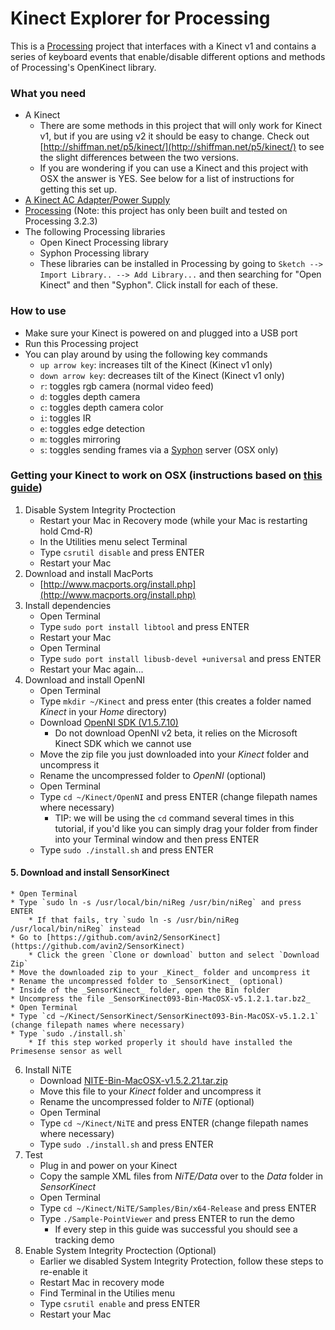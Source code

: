 # Kinect Explorer for Processing

This is a [Processing](https://processing.org/) project that interfaces with a Kinect v1 and contains a series of keyboard events that enable/disable different options and methods of Processing's OpenKinect library. 

### What you need  
* A Kinect
    * There are some methods in this project that will only work for Kinect v1, but if you are using v2 it should be easy to change. Check out [http://shiffman.net/p5/kinect/](http://shiffman.net/p5/kinect/) to see the slight differences between the two versions.
    * If you are wondering if you can use a Kinect and this project with OSX the answer is YES. See below for a list of instructions for getting this set up.
* [A Kinect AC Adapter/Power Supply](https://www.amazon.com/gp/product/B004IXRXGY/ref=oh_aui_detailpage_o02_s00?ie=UTF8&psc=1)
* [Processing](https://processing.org/) (Note: this project has only been built and tested on Processing 3.2.3)
* The following Processing libraries
    * Open Kinect Processing library 
    * Syphon Processing library
    * These libraries can be installed in Processing by going to `Sketch --> Import Library.. --> Add Library...` and then searching for "Open Kinect" and then "Syphon". Click install for each of these.
    
### How to use
* Make sure your Kinect is powered on and plugged into a USB port
* Run this Processing project
* You can play around by using the following key commands
    * `up arrow key`: increases tilt of the Kinect (Kinect v1 only)
    * `down arrow key`: decreases tilt of the Kinect (Kinect v1 only)
    * `r`: toggles rgb camera (normal video feed)
    * `d`: toggles depth camera
    * `c`: toggles depth camera color
    * `i`: toggles IR
    * `e`: toggles edge detection
    * `m`: toggles mirroring
    * `s`: toggles sending frames via a [Syphon](http://syphon.v002.info/) server (OSX only)
    
### Getting your Kinect to work on OSX (instructions based on [this guide](https://creativevreality.wordpress.com/2016/01/26/setting-up-the-kinect-on-osx-el-capitan/))
1. Disable System Integrity Proctection
    * Restart your Mac in Recovery mode (while your Mac is restarting hold Cmd-R)
    * In the Utilities menu select Terminal
    * Type `csrutil disable` and press ENTER
    * Restart your Mac
2. Download and install MacPorts
    * [http://www.macports.org/install.php](http://www.macports.org/install.php)
3. Install dependencies
    * Open Terminal
    * Type `sudo port install libtool` and press ENTER
    * Restart your Mac
    * Open Terminal
    * Type `sudo port install libusb-devel +universal` and press ENTER
    * Restart your Mac again...
4. Download and install OpenNI
    * Open Terminal
    * Type `mkdir ~/Kinect` and press enter (this creates a folder named _Kinect_ in your _Home_ directory)
    * Download [OpenNI SDK (V1.5.7.10)](https://mega.nz/#!yJwg1DJS!uJiLY4180QGXjKp7sze8S3eDVU71NHiMrXRq0TA7QpU)
        * Do not download OpenNI v2 beta, it relies on the Microsoft Kinect SDK which we cannot use
    * Move the zip file you just downloaded into your _Kinect_ folder and uncompress it
    * Rename the uncompressed folder to _OpenNI_ (optional)
    * Open Terminal
    * Type `cd ~/Kinect/OpenNI` and press ENTER (change filepath names where necessary)
        * TIP: we will be using the `cd` command several times in this tutorial, if you'd like you can simply drag your folder from finder into your Terminal window and then press ENTER
    * Type `sudo ./install.sh` and press ENTER
#### 5. Download and install SensorKinect
    * Open Terminal
    * Type `sudo ln -s /usr/local/bin/niReg /usr/bin/niReg` and press ENTER
        * If that fails, try `sudo ln -s /usr/bin/niReg /usr/local/bin/niReg` instead
    * Go to [https://github.com/avin2/SensorKinect](https://github.com/avin2/SensorKinect) 
        * Click the green `Clone or download` button and select `Download Zip`
    * Move the downloaded zip to your _Kinect_ folder and uncompress it
    * Rename the uncompressed folder to _SensorKinect_ (optional)
    * Inside of the _SensorKinect_ folder, open the Bin folder
    * Uncompress the file _SensorKinect093-Bin-MacOSX-v5.1.2.1.tar.bz2_
    * Open Terminal
    * Type `cd ~/Kinect/SensorKinect/SensorKinect093-Bin-MacOSX-v5.1.2.1` (change filepath names where necessary)
    * Type `sudo ./install.sh`
        * If this step worked properly it should have installed the Primesense sensor as well
6. Install NiTE
    * Download [NITE-Bin-MacOSX-v1.5.2.21.tar.zip](https://onedrive.live.com/?cid=33B0FE678911B037&id=33B0FE678911B037%21573&parId=33B0FE678911B037%21574&action=locate)
    * Move this file to your _Kinect_ folder and uncompress it
    * Rename the uncompressed folder to _NiTE_ (optional)
    * Open Terminal
    * Type `cd ~/Kinect/NiTE` and press ENTER (change filepath names where necessary)
    * Type `sudo ./install.sh` and press ENTER
7. Test
    * Plug in and power on your Kinect
    * Copy the sample XML files from _NiTE/Data_ over to the _Data_ folder in _SensorKinect_
    * Open Terminal
    * Type `cd ~/Kinect/NiTE/Samples/Bin/x64-Release` and press ENTER
    * Type `./Sample-PointViewer` and press ENTER to run the demo
        * If every step in this guide was successful you should see a tracking demo
8. Enable System Integrity Proctection (Optional)
    * Earlier we disabled System Integrity Protection, follow these steps to re-enable it
    * Restart Mac in recovery mode
    * Find Terminal in the Utilies menu
    * Type `csrutil enable` and press ENTER
    * Restart your Mac

